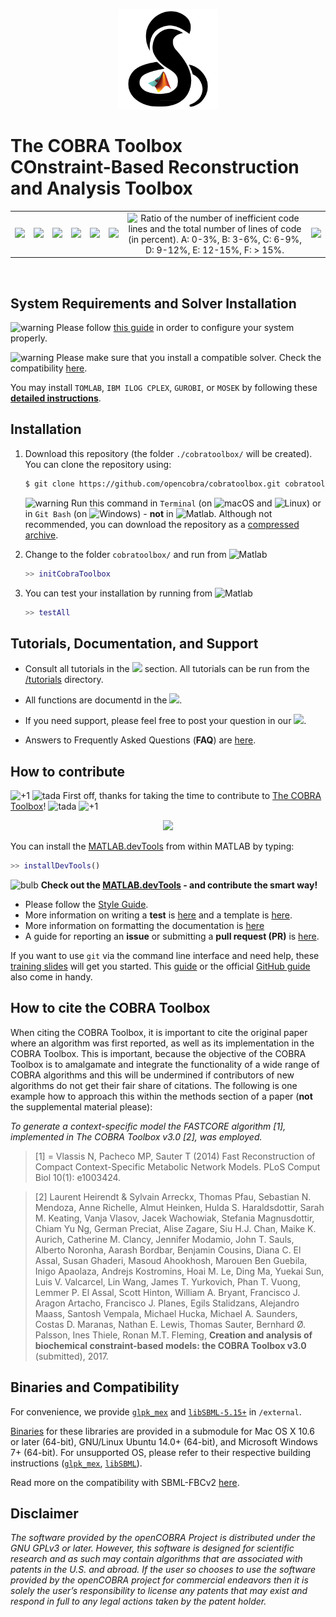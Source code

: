 <p align="center">
  <img class="readme_logo" src="docs/source/_static/images/logos/logo.png" height="160px"/>
</p>


The COBRA Toolbox <br> COnstraint-Based Reconstruction and Analysis Toolbox
=======================================================================
<table>
  <tr>
  <td><div align="center"><a href="https://opencobra.github.io/cobratoolbox/latest/tutorials/index.html"><img src="https://img.shields.io/badge/COBRA-tutorials-blue.svg?maxAge=0"></a></div></td>
    <td><div align="center"><a href="https://opencobra.github.io/cobratoolbox/latest"><img src="https://img.shields.io/badge/COBRA-docs-blue.svg?maxAge=0"></a></div></td>
    <td><div align="center"><a href="https://groups.google.com/forum/#!forum/cobra-toolbox"><img src="https://img.shields.io/badge/COBRA-forum-blue.svg?maxAge=0"></a></div></td>
    <td><div align="center"><a href="https://prince.lcsb.uni.lu/jenkins/job/COBRAToolbox-branches-auto-linux/"><img src="https://prince.lcsb.uni.lu/jenkins/userContent/badges/linux.svg?maxAge=0"></a></div></td>
    <td><div align="center"><a href="https://prince.lcsb.uni.lu/jenkins/job/COBRAToolbox-branches-auto-macOS/"><img src="https://prince.lcsb.uni.lu/jenkins/userContent/badges/macOS.svg?maxAge=0"></a></div></td>
    <td><div align="center"><a href="https://prince.lcsb.uni.lu/jenkins/job/COBRAToolbox-branches-auto-windows7/"><img src="https://prince.lcsb.uni.lu/jenkins/userContent/badges/windows.svg?maxAge=0"></a></div></td>
    <td><div align="center"><img src="https://prince.lcsb.uni.lu/jenkins/userContent/codegrade.svg?maxAge=0" alt="Ratio of the number of inefficient code lines and the total number of lines of code (in percent). A: 0-3%, B: 3-6%, C: 6-9%, D: 9-12%, E: 12-15%, F: > 15%."></div></td>
    <td><div align="center"><a href="https://codecov.io/gh/opencobra/cobratoolbox/branch/master"><img src="https://codecov.io/gh/opencobra/cobratoolbox/branch/master/graph/badge.svg?maxAge=0"></a></div></td>
  </tr>
</table>

<br>

System Requirements and Solver Installation
-------------------------------------------

<img src="https://prince.lcsb.uni.lu/jenkins/userContent/warning.png" height="20px" alt="warning"> Please follow [this guide](https://opencobra.github.io/cobratoolbox/docs/requirements.html) in order to configure your system properly.

<img src="https://prince.lcsb.uni.lu/jenkins/userContent/warning.png" height="20px" alt="warning"> Please make sure that you install a compatible solver. Check the compatibility [here](https://opencobra.github.io/cobratoolbox/docs/compatibility.html).

You may install `TOMLAB`, `IBM ILOG CPLEX`, `GUROBI`, or `MOSEK` by following these **[detailed instructions](https://opencobra.github.io/cobratoolbox/docs/solvers.html)**.

Installation
------------

1. Download this repository (the folder `./cobratoolbox/` will be created). You can clone the repository using:
    ````bash
    $ git clone https://github.com/opencobra/cobratoolbox.git cobratoolbox
    ````
    <img src="https://prince.lcsb.uni.lu/jenkins/userContent/warning.png?maxAge=0" height="20px" alt="warning"> Run this command in `Terminal` (on <img src="https://prince.lcsb.uni.lu/jenkins/userContent/apple.png?maxAge=0" height="20px" alt="macOS"> and <img src="https://prince.lcsb.uni.lu/jenkins/userContent/linux.png?maxAge=0" height="20px" alt="Linux">) or in `Git Bash` (on <img src="https://prince.lcsb.uni.lu/jenkins/userContent/windows.png?maxAge=0" height="20px" alt="Windows">) - **not** in <img src="https://prince.lcsb.uni.lu/jenkins/userContent/matlab.png?maxAge=0" height="20px" alt="Matlab">. Although not recommended, you can download the repository as a [compressed archive](https://github.com/opencobra/cobratoolbox/archive/master.zip).

2. Change to the folder `cobratoolbox/` and run from <img src="https://prince.lcsb.uni.lu/jenkins/userContent/matlab.png?maxAge=0" height="20px" alt="Matlab">
    ````Matlab
    >> initCobraToolbox
    ````

3. You can test your installation by running from <img src="https://prince.lcsb.uni.lu/jenkins/userContent/matlab.png?maxAge=0" height="20px" alt="Matlab">
    ````Matlab
    >> testAll
    ````

Tutorials, Documentation, and Support
-------------------------------------

- Consult all tutorials in the <a href="https://opencobra.github.io/cobratoolbox/latest/tutorials/index.html"><img src="https://img.shields.io/badge/COBRA-tutorials-blue.svg?maxAge=0"></a> section. All tutorials can be run from the [/tutorials](https://github.com/opencobra/cobratoolbox/tree/master/tutorials) directory.

- All functions are documentd in the <a href="https://opencobra.github.io/cobratoolbox/latest"><img src="https://img.shields.io/badge/COBRA-docs-blue.svg?maxAge=0"></a>.

- If you need support, please feel free to post your question in our <a href="https://groups.google.com/forum/#!forum/cobra-toolbox"><img src="https://img.shields.io/badge/COBRA-forum-blue.svg"></a>.

- Answers to Frequently Asked Questions (**FAQ**) are [here](https://opencobra.github.io/cobratoolbox/docs/FAQ.html).


How to contribute
-----------------

<img src="https://prince.lcsb.uni.lu/jenkins/userContent/thumbsUP.png" height="20px" alt="+1">  <img src="https://prince.lcsb.uni.lu/jenkins/userContent/tada.png" height="20px" alt="tada"> First off, thanks for taking the time to contribute to [The COBRA Toolbox](https://github.com/opencobra/cobratoolbox)! <img src="https://prince.lcsb.uni.lu/jenkins/userContent/tada.png" height="20px" alt="tada"> <img src="https://prince.lcsb.uni.lu/jenkins/userContent/thumbsUP.png" height="20px" alt="+1">

<p align="center">
<img src="https://raw.githubusercontent.com/opencobra/MATLAB.devTools/develop/assets/devTools_logo.png" height="120px"/>
</p>

You can install the [MATLAB.devTools](https://github.com/opencobra/MATLAB.devTools) from within MATLAB by typing:
```Matlab
>> installDevTools()
```

<img src="https://prince.lcsb.uni.lu/jenkins/userContent/bulb.png" height="20px" alt="bulb"> **Check out the [MATLAB.devTools](https://github.com/opencobra/MATLAB.devTools) - and contribute the smart way!**

- Please follow the [Style Guide](https://opencobra.github.io/cobratoolbox/docs/styleGuide.html).
- More information on writing a **test** is [here](https://opencobra.github.io/cobratoolbox/docs/testGuide.html) and a template is [here](https://opencobra.github.io/cobratoolbox/docs/testTemplate.html).
- More information on formatting the documentation is [here](https://opencobra.github.io/cobratoolbox/docs/documentationGuide.html)
- A guide for reporting an **issue** or submitting a **pull request (PR)** is [here](https://opencobra.github.io/cobratoolbox/docs/issueGuide.html).

If you want to use `git` via the command line interface and need help, these [training slides](https://uni-lu.github.io/slides/) will get you started. This [guide](https://www.digitalocean.com/community/tutorials/how-to-create-a-pull-request-on-github) or the official [GitHub guide](https://help.github.com/articles/creating-a-pull-request/) also come in handy.

How to cite the COBRA Toolbox
-----------------------------

When citing the COBRA Toolbox, it is important to cite the original paper where an algorithm was first reported, as well as its implementation in the COBRA Toolbox. This is important, because the objective of the COBRA Toolbox is to amalgamate and integrate the functionality of a wide range of COBRA algorithms and this will be undermined if contributors of new algorithms do not get their fair share of citations. The following is one example how to approach this within the methods section of a paper (**not** the supplemental material please):

*To generate a context-specific model the FASTCORE algorithm [1], implemented in The COBRA Toolbox v3.0 [2], was employed.*

> [1] = Vlassis N, Pacheco MP, Sauter T (2014) Fast Reconstruction of Compact Context-Specific Metabolic Network Models. PLoS Comput Biol 10(1): e1003424.
>

> [2] Laurent Heirendt & Sylvain Arreckx, Thomas Pfau, Sebastian N. Mendoza, Anne Richelle, Almut Heinken, Hulda S. Haraldsdottir, Sarah M. Keating, Vanja Vlasov, Jacek Wachowiak, Stefania Magnusdottir, Chiam Yu Ng, German Preciat, Alise Zagare, Siu H.J. Chan, Maike K. Aurich, Catherine M. Clancy, Jennifer Modamio, John T. Sauls, Alberto Noronha, Aarash Bordbar, Benjamin Cousins, Diana C. El Assal, Susan Ghaderi, Masoud Ahookhosh, Marouen Ben Guebila, Inigo Apaolaza, Andrejs Kostromins, Hoai M. Le, Ding Ma, Yuekai Sun, Luis V. Valcarcel, Lin Wang, James T. Yurkovich, Phan T. Vuong, Lemmer P. El Assal, Scott Hinton, William A. Bryant, Francisco J. Aragon Artacho, Francisco J. Planes, Egils Stalidzans, Alejandro Maass, Santosh Vempala, Michael Hucka, Michael A. Saunders, Costas D. Maranas, Nathan E. Lewis, Thomas Sauter, Bernhard Ø. Palsson, Ines Thiele, Ronan M.T. Fleming, **Creation and analysis of biochemical constraint-based models: the COBRA Toolbox v3.0** (submitted), 2017.
>

Binaries and Compatibility
---------------------------

For convenience, we provide [`glpk_mex`](https://github.com/blegat/glpkmex) and [`libSBML-5.15+`](http://sbml.org/Software/libSBML) in `/external`.

[Binaries](https://github.com/opencobra/COBRA.binary) for these libraries are provided in a submodule for Mac OS X 10.6 or later (64-bit), GNU/Linux Ubuntu 14.0+ (64-bit), and Microsoft Windows 7+ (64-bit).
For unsupported OS, please refer to their respective building instructions ([`glpk_mex`](https://github.com/blegat/glpkmex#instructions-for-compiling-from-source), [`libSBML`](http://sbml.org/Software/libSBML/5.13.0/docs//cpp-api/libsbml-installation.html)).

Read more on the compatibility with SBML-FBCv2 [here](https://opencobra.github.io/cobratoolbox/docs/notes.html).

Disclaimer
----------

*The software provided by the openCOBRA Project is distributed under the GNU GPLv3 or later.  However, this software is designed for scientific research and as such may contain algorithms that are associated with patents in the U.S. and abroad.  If the user so chooses to use the software provided by the openCOBRA project for commercial endeavors then it is solely the user’s responsibility to license any patents that may exist and respond in full to any legal actions taken by the patent holder.*
